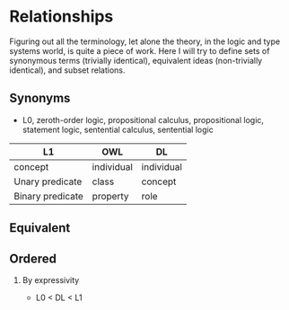 # Relationships

Figuring out all the terminology, let alone the theory, in the logic and type
systems world, is quite a piece of work. Here I will try to define sets of
synonymous terms (trivially identical), equivalent ideas (non-trivially
identical), and subset relations.

## Synonyms

 * L0, zeroth-order logic, propositional calculus, propositional logic,
   statement logic, sentential calculus, sentential logic

| L1               | OWL        | DL         |
| ---------------- | ---------- | ---------- |
| concept          | individual | individual |
| Unary predicate  | class      | concept    |
| Binary predicate | property   | role       |

## Equivalent

## Ordered

 1. By expressivity

    * L0 < DL < L1
